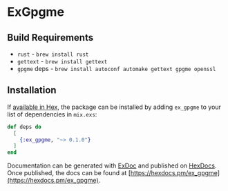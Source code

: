 # ExGpgme

## Build Requirements

* `rust` - `brew install rust`
* `gettext` - `brew install gettext`
* `gpgme` deps - `brew install autoconf automake gettext gpgme openssl`

## Installation

If [available in Hex](https://hex.pm/docs/publish), the package can be installed
by adding `ex_gpgme` to your list of dependencies in `mix.exs`:

```elixir
def deps do
  [
    {:ex_gpgme, "~> 0.1.0"}
  ]
end
```

Documentation can be generated with [ExDoc](https://github.com/elixir-lang/ex_doc)
and published on [HexDocs](https://hexdocs.pm). Once published, the docs can
be found at [https://hexdocs.pm/ex_gpgme](https://hexdocs.pm/ex_gpgme).
